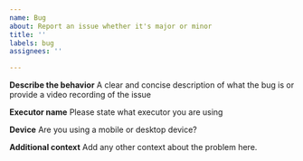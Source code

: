 ```yaml
---
name: Bug
about: Report an issue whether it's major or minor
title: ''
labels: bug
assignees: ''

---
```


**Describe the behavior**
A clear and concise description of what the bug is or provide a video recording of the issue

**Executor name**
Please state what executor you are using

**Device**
Are you using a mobile or desktop device?

**Additional context**
Add any other context about the problem here.
